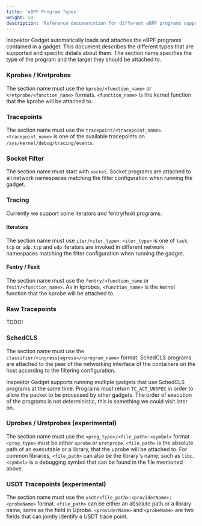 ```yaml
---
title: 'eBPF Program Types'
weight: 50
description: 'Reference documentation for different eBPF programs supported by Inspektor Gadget'
---
```


Inspektor Gadget automatically loads and attaches the eBPF programs contained in a gadget. This
document describes the different types that are supported and specific details about them.
The section name specifies the type of the program and the target they should be attached to.

### Kprobes / Kretprobes

The section name must use the `kprobe/<function_name>` or `kretprobe/<function_name>` formats.
`<function_name>` is the kernel function that the kprobe will be attached to.

### Tracepoints

The section name must use the `tracepoint/<tracepoint_name>`. `<tracepoint_name>` is one of the
available tracepoints on `/sys/kernel/debug/tracing/events`.

### Socket Filter

The section name must start with `socket`. Socket programs are attached to all network namespaces
matching the filter configuration when running the gadget.

### Tracing

Currently we support some iterators and fentry/fexit programs.

#### Iterators

The section name must use `iter/<iter_type>`. `<iter_type>` is one of `task`, `tcp` or `udp`. `tcp`
and `udp` iterators are invoked in different network namespaces matching the filter configuration
when running the gadget.

#### Fentry / Fexit

The section name must use the `fentry/<function_name` or `fexit/<function_name>`. As in kprobes,
`<function_name>` is the kernel function that the kprobe will be attached to.

### Raw Tracepoints

TODO!

### SchedCLS

The section name must use the `classifier/<ingress|egress>/<program_name>` format. SchedCLS programs
are attached to the peer of the networking interface of the containers on the host according to the
filtering configuration.

Inspektor Gadget supports running multiple gadgets that use SchedCLS programs at the same time.
Programs must return `TC_ACT_UNSPEC` in order to allow the packet to be processed by other gadgets.
The order of execution of the programs is not deterministic, this is something we could visit later
on.

### Uprobes / Uretprobes (experimental)

The section name must use the `<prog_type>/<file_path>:<symbol>` format.
`<prog_type>` must be either `uprobe` or `uretprobe`.
`<file_path>` is the absolute path of an executable or a library, that the uprobe will be attached to.
For common libraries, `<file_path>` can also be the library's name, such as `libc`.
`<symbol>` is a debugging symbol that can be found in the file mentioned above.

### USDT Tracepoints (experimental)
The section name must use the `usdt/<file_path>:<providerName>:<probeName>` format.
`<file_path>` can be either an absolute path or a library name, same as the field in Uprobe.
`<providerName>` and `<probeName>` are two fields that can jointly identify a USDT trace point.